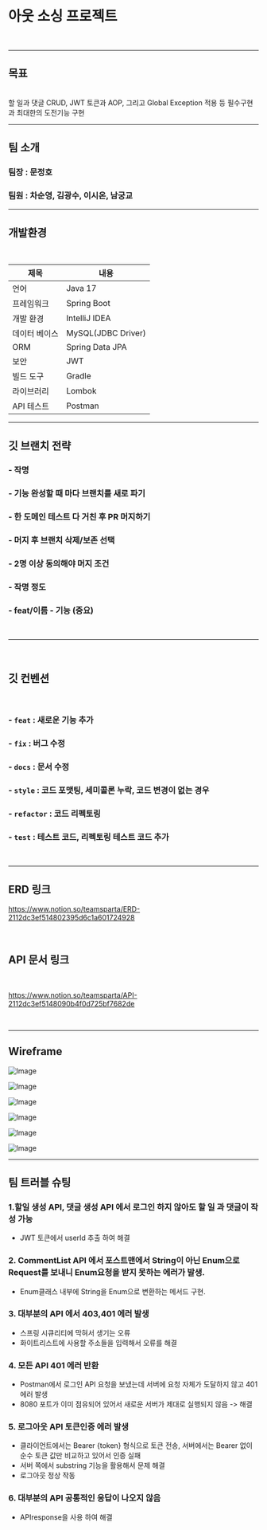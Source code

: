 # 아웃 소싱 프로젝트
<br/>

---
## 목표
<br/>
할 일과 댓글 CRUD, JWT 토큰과 AOP, 그리고  Global Exception 적용 등 필수구현과 최대한의 도전기능 구현

---
## 팀 소개

### 팀장 :  문정호
### 팀원 : 차순영, 김광수, 이시온, 남궁교 

---
## 개발환경
<br/>

| 제목      | 내용                 |
|---------|--------------------|
| 언어      | Java 17            |
| 프레임워크   | Spring Boot        |
| 개발 환경   | IntelliJ IDEA      |
| 데이터 베이스 | MySQL(JDBC Driver) |
| ORM     | Spring Data JPA    |
| 보안      | JWT                |
| 빌드 도구   | Gradle             |
| 라이브러리   | Lombok             |
| API 테스트 | Postman            |

---

## 깃 브랜치 전략
### - 작명
### - 기능 완성할 때 마다 브랜치를 새로 파기
### - 한 도메인 테스트 다 거친 후 PR 머지하기
### - 머지 후 브랜치 삭제/보존 선택
### - 2명 이상  동의해야 머지 조건
### - **작명 정도**
###     - **feat/이름 - 기능 (중요)**

<br/>

---

<br/>

##  깃 컨벤션
<br/>

### - `feat` : 새로운 기능 추가

### - `fix` : 버그 수정

### - `docs` : 문서 수정

### - `style` : 코드 포맷팅, 세미콜론 누락, 코드 변경이 없는 경우

### - `refactor` : 코드 리펙토링

### - `test` : 테스트 코드, 리펙토링 테스트 코드 추가

<br/>

---

## ERD 링크
https://www.notion.so/teamsparta/ERD-2112dc3ef514802395d6c1a601724928

<br/>

## API 문서 링크
<br/>

https://www.notion.so/teamsparta/API-2112dc3ef5148090b4f0d725bf7682de

<br/>

---

## Wireframe

![Image](https://github.com/user-attachments/assets/35fd6105-401d-4400-8ec7-cad298f11f0f.png)

![Image](https://github.com/user-attachments/assets/b1cd3d1d-85e7-4691-8cb7-bf5347dbc0ec)

![Image](https://github.com/user-attachments/assets/0fdc68bf-b4c0-40cc-9821-abe713942e70)

![Image](https://github.com/user-attachments/assets/501580ba-064d-4804-bb38-829957cb37a1)

![Image](https://github.com/user-attachments/assets/e309940c-9b24-434c-aacc-f7eca6fa9505)

![Image](https://github.com/user-attachments/assets/d5541f41-57fb-490d-8f7b-d2cb6ba2e3e0)


---

## 팀 트러블 슈팅

### 1.할일 생성 API, 댓글 생성 API 에서 로그인 하지 않아도 할 일 과 댓글이 작성 가능

- JWT 토큰에서  userId 추출 하여 해결


### 2. CommentList API 에서 포스트맨에서 String이 아닌 Enum으로 Request를 보내니 Enum요청을 받지 못하는 에러가 발생.

- Enum클래스 내부에 String을 Enum으로 변환하는 메서드 구현. 

### 3. 대부분의 API 에서 403,401 에러 발생
 
- 스프링 시큐리티에 막혀서 생기는 오류
- 화이트리스트에 사용할 주소들을 입력해서 오류를 해결

### 4. 모든 API 401 에러 반환

- Postman에서 로그인 API 요청을 보냈는데 서버에 요청 자체가 도달하지 않고 401 에러 발생
- 8080 포트가 이미 점유되어 있어서 새로운 서버가 제대로 실행되지 않음 -> 해결

### 5. 로그아웃 API 토큰인증 에러 발생 
- 클라이언트에서는 Bearer {token} 형식으로 토큰 전송,
  서버에서는 Bearer 없이 순수 토큰 값만 비교하고 있어서 인증 실패  
- 서버 쪽에서 substring 기능을 활용해서 문제 해결
- 로그아웃 정상 작동

### 6. 대부분의 API 공통적인 응답이 나오지 않음

- APIresponse을 사용 하여 해결

